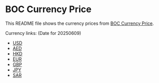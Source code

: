 # BOC Currency Price

This README file shows the currency prices from [BOC Currency Price](https://www.boc.cn/sourcedb/whpj/).

Currency links: (Date for 20250609)

- [USD](https://bocurrencyprice.techina.science/BOC_CURRENCY_PRICE/USD/20250609.json)
- [AED](https://bocurrencyprice.techina.science/BOC_CURRENCY_PRICE/AED/20250609.json)
- [HKD](https://bocurrencyprice.techina.science/BOC_CURRENCY_PRICE/HKD/20250609.json)
- [EUR](https://bocurrencyprice.techina.science/BOC_CURRENCY_PRICE/EUR/20250609.json)
- [GBP](https://bocurrencyprice.techina.science/BOC_CURRENCY_PRICE/GBP/20250609.json)
- [JPY](https://bocurrencyprice.techina.science/BOC_CURRENCY_PRICE/JPY/20250609.json)
- [SAR](https://bocurrencyprice.techina.science/BOC_CURRENCY_PRICE/SAR/20250609.json)
